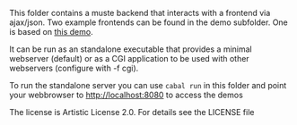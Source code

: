This folder contains a muste backend that interacts with a frontend via ajax/json.
Two example frontends can be found in the demo subfolder. One is based on 
[this demo](https://github.com/heatherleaf/muste/tree/ajax/demo).

It can be run as an standalone executable that provides a minimal webserver (default) 
or as a CGI application to be used with other webservers (configure with -f cgi).

To run the standalone server you can use `cabal run` in this folder and point your webbrowser to <http://localhost:8080> to access the demos

The license is Artistic License 2.0. For details see the LICENSE file
